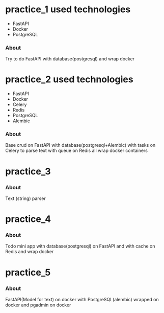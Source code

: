 # practice_1 used technologies
- FastAPI
- Docker
- PostgreSQL
### About
Try to do FastAPI with database(postgresql) and wrap docker

# practice_2 used technologies
- FastAPI
- Docker
- Celery
- Redis
- PostgreSQL
- Alembic
### About
Base crud on FastAPI with database(postgresql+Alembic) with tasks on Celery to parse text with queue on Redis all wrap docker containers

# practice_3 
### About
Text (string) parser 

# practice_4
### About
Todo mini app with database(postgresql) on FastAPI and with cache on Redis and wrap docker

# practice_5
### About
FastAPI(Model for text) on docker with PostgreSQL(alembic) wrapped on docker and pgadmin on docker